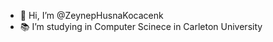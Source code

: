 - 👋 Hi, I’m @ZeynepHusnaKocacenk
- 📚 I’m studying in Computer Scinece in Carleton University


<!---
ZeynepHusnaKocacenk/ZeynepHusnaKocacenk is a ✨ special ✨ repository because its `README.md` (this file) appears on your GitHub profile.
You can click the Preview link to take a look at your changes.
--->
